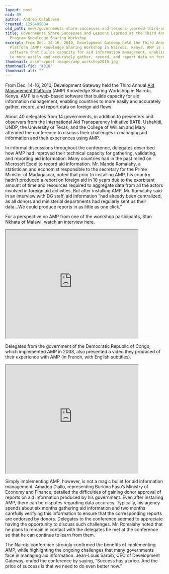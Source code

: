 ```yaml
---
layout: post
nid: 69
author: Andrea Calabrese
created: 1296495604
old_path: news/governments-share-successes-and-lessons-learned-third-annual-aid-management-program-knowledge-s
title: Governments Share Successes and Lessons Learned at the Third Annual Aid Management
  Program Knowledge Sharing Workshop
excerpt: From Dec. 14-16, 2010, Development Gateway held the Third Annual Aid Management
  Platform (AMP) Knowledge Sharing Workshop in Nairobi, Kenya. AMP is a web-based
  software that builds capacity for aid information management, enabling countries
  to more easily and accurately gather, record, and report data on foreign aid flows.
thumbnail: assets/post-images/amp_workshop2010.jpg
thumbnail-fid: "4318"
thumbnail-alt: ""
---
```


From Dec. 14-16, 2010, Development Gateway held the Third Annual [Aid Management Platform](/programs/aid-management-program/aid-management-platform "Aid Management Platform") (AMP) Knowledge Sharing Workshop in Nairobi, Kenya. AMP is a web-based software that builds capacity for aid information management, enabling countries to more easily and accurately gather, record, and report data on foreign aid flows.

About 40 delegates from 14 governments, in addition to presenters and observers from the International Aid Transparency Initiative (IATI), Ushahidi, UNDP, the University of Texas, and the College of William and Mary attended the conference to discuss their challenges in managing aid information and their experiences using AMP.

In informal discussions throughout the conference, delegates described how AMP had improved their technical capacity for gathering, validating, and reporting aid information. Many countries had in the past relied on Microsoft Excel to record aid information. Mr. Mande Romalahy, a statistician and economist responsible to the secretary for the Prime Minister of Madagascar, noted that prior to installing AMP, his country hadn’t produced a report on foreign aid in 10 years due to the exorbitant amount of time and resources required to aggregate data from all the actors involved in foreign aid activities. But after installing AMP, Mr. Romalahy said in an interview with DG staff, aid information “had already been centralized, as all donors and ministerial departments had regularly sent us their data...We could produce reports in as little as one click.”

For a perspective on AMP from one of the workshop participants, Stan Nkhata of Malawi, watch an interview here.

<iframe align="middle" alt="2tZ94-RrtIw?wmode=transparent" height="345" src="http://www.youtube.com/embed/2tZ94-RrtIw?wmode=transparent" width="420"></iframe>

Delegates from the government of the Democratic Republic of Congo, which implemented AMP in 2008, also presented a video they produced of their experience with AMP (in French, with English subtitles).

<iframe align="middle" alt="44651FDAD3AC270E?hl=en_US?wmode=transpar" height="345" src="http://www.youtube.com/p/44651FDAD3AC270E?hl=en_US?wmode=transparent" width="420"></iframe>

Simply implementing AMP, however, is not a magic bullet for aid information management. Amadou Diallo, representing Burkina Faso’s Ministry of Economy and Finance, detailed the difficulties of gaining donor approval of reports on aid information produced by his government. Even after installing AMP, there can be disputes regarding data accuracy. Typically, his agency spends about six months gathering aid information and two months carefully verifying this information to ensure that the corresponding reports are endorsed by donors. Delegates to the conference seemed to appreciate having the opportunity to discuss such challenges. Mr. Romalahy noted that he plans to remain in contact with the delegates he met at the conference so that he can continue to learn from them.

The Nairobi conference strongly confirmed the benefits of implementing AMP, while highlighting the ongoing challenges that many governments face in managing aid information. Jean-Louis Sarbib, CEO of Development Gateway, ended the conference by saying, “Success has a price. And the price of success is that we need to do even better now.”
